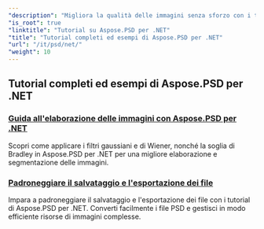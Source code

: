 ```yaml
---
"description": "Migliora la qualità delle immagini senza sforzo con i tutorial di Aspose.PSD per .NET. Padroneggia l'elaborazione delle immagini, la manipolazione dei file PSD, la gestione di testo e font e molto altro."
"is_root": true
"linktitle": "Tutorial su Aspose.PSD per .NET"
"title": "Tutorial completi ed esempi di Aspose.PSD per .NET"
"url": "/it/psd/net/"
"weight": 10
---
```


## Tutorial completi ed esempi di Aspose.PSD per .NET 
### [Guida all'elaborazione delle immagini con Aspose.PSD per .NET](./guide-image-processing/)
Scopri come applicare i filtri gaussiani e di Wiener, nonché la soglia di Bradley in Aspose.PSD per .NET per una migliore elaborazione e segmentazione delle immagini.
### [Padroneggiare il salvataggio e l'esportazione dei file](./mastering-file-saving-and-exporting/)
Impara a padroneggiare il salvataggio e l'esportazione dei file con i tutorial di Aspose.PSD per .NET. Converti facilmente i file PSD e gestisci in modo efficiente risorse di immagini complesse.